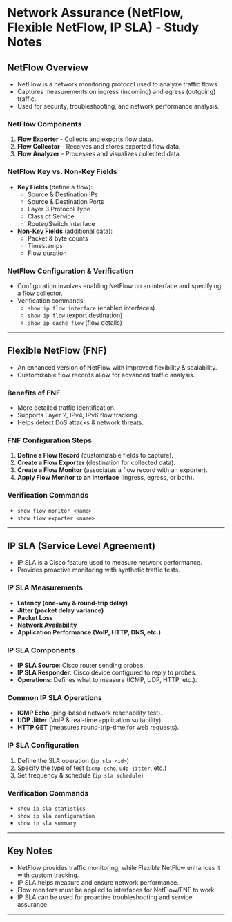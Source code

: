 # Network Assurance (NetFlow, Flexible NetFlow, IP SLA) - Study Notes

## **NetFlow Overview**
- NetFlow is a network monitoring protocol used to analyze traffic flows.
- Captures measurements on ingress (incoming) and egress (outgoing) traffic.
- Used for security, troubleshooting, and network performance analysis.

### **NetFlow Components**
1. **Flow Exporter** - Collects and exports flow data.
2. **Flow Collector** - Receives and stores exported flow data.
3. **Flow Analyzer** - Processes and visualizes collected data.

### **NetFlow Key vs. Non-Key Fields**
- **Key Fields** (define a flow): 
  - Source & Destination IPs
  - Source & Destination Ports
  - Layer 3 Protocol Type
  - Class of Service
  - Router/Switch Interface
- **Non-Key Fields** (additional data):
  - Packet & byte counts
  - Timestamps
  - Flow duration

### **NetFlow Configuration & Verification**
- Configuration involves enabling NetFlow on an interface and specifying a flow collector.
- Verification commands:
  - `show ip flow interface` (enabled interfaces)
  - `show ip flow` (export destination)
  - `show ip cache flow` (flow details)

---

## **Flexible NetFlow (FNF)**
- An enhanced version of NetFlow with improved flexibility & scalability.
- Customizable flow records allow for advanced traffic analysis.

### **Benefits of FNF**
- More detailed traffic identification.
- Supports Layer 2, IPv4, IPv6 flow tracking.
- Helps detect DoS attacks & network threats.

### **FNF Configuration Steps**
1. **Define a Flow Record** (customizable fields to capture).
2. **Create a Flow Exporter** (destination for collected data).
3. **Create a Flow Monitor** (associates a flow record with an exporter).
4. **Apply Flow Monitor to an Interface** (ingress, egress, or both).

### **Verification Commands**
- `show flow monitor <name>`
- `show flow exporter <name>`

---

## **IP SLA (Service Level Agreement)**
- IP SLA is a Cisco feature used to measure network performance.
- Provides proactive monitoring with synthetic traffic tests.

### **IP SLA Measurements**
- **Latency (one-way & round-trip delay)**
- **Jitter (packet delay variance)**
- **Packet Loss**
- **Network Availability**
- **Application Performance (VoIP, HTTP, DNS, etc.)**

### **IP SLA Components**
- **IP SLA Source**: Cisco router sending probes.
- **IP SLA Responder**: Cisco device configured to reply to probes.
- **Operations**: Defines what to measure (ICMP, UDP, HTTP, etc.).

### **Common IP SLA Operations**
- **ICMP Echo** (ping-based network reachability test).
- **UDP Jitter** (VoIP & real-time application suitability).
- **HTTP GET** (measures round-trip-time for web requests).

### **IP SLA Configuration**
1. Define the SLA operation (`ip sla <id>`)
2. Specify the type of test (`icmp-echo`, `udp-jitter`, etc.)
3. Set frequency & schedule (`ip sla schedule`)

### **Verification Commands**
- `show ip sla statistics`
- `show ip sla configuration`
- `show ip sla summary`

---

## **Key Notes**
- NetFlow provides traffic monitoring, while Flexible NetFlow enhances it with custom tracking.
- IP SLA helps measure and ensure network performance.
- Flow monitors must be applied to interfaces for NetFlow/FNF to work.
- IP SLA can be used for proactive troubleshooting and service assurance.

---
